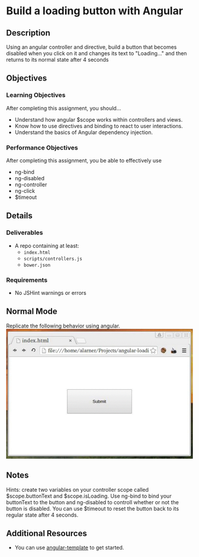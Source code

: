 # Build a loading button with Angular

## Description
Using an angular controller and directive, build a button that becomes disabled when you click on it and changes its text to &quot;Loading...&quot; and then returns to its normal state after 4 seconds


## Objectives

### Learning Objectives

After completing this assignment, you should…

* Understand how angular $scope works within controllers and views.
* Know how to use directives and binding to react to user interactions.
* Understand the basics of Angular dependency injection.


### Performance Objectives

After completing this assignment, you be able to effectively use

* ng-bind
* ng-disabled
* ng-controller
* ng-click
* $timeout

## Details

### Deliverables

* A repo containing at least:
  * `index.html`
  * `scripts/controllers.js`
  * `bower.json`

### Requirements

* No JSHint warnings or errors


## Normal Mode
Replicate the following behavior using angular.
![Example](output.gif)
            


## Notes

Hints: create two variables on your controller scope called $scope.buttonText and $scope.isLoading. Use ng-bind to bind your buttonText to the button and ng-disabled to controll whether or not the button is disabled. You can use $timeout to reset the button back to its regular state after 4 seconds.

## Additional Resources

* You can use [angular-template](https://github.com/TIY-Austin-Front-End-Engineering/angular-template) to get started.
